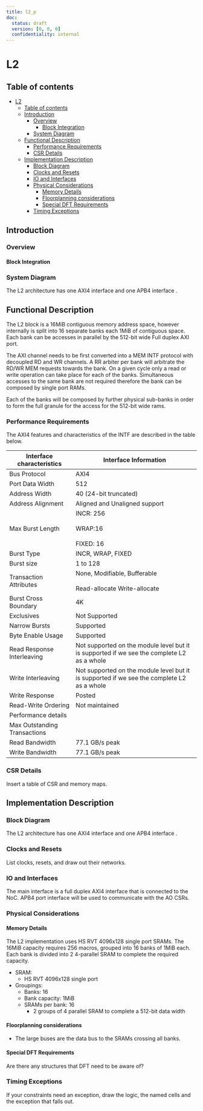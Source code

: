 ```yaml
---
title: l2_p
doc: 
  status: draft
  version: [0, 0, 0]
  confidentiality: internal
---
```


# L2

## Table of contents

- [L2](#l2)
  - [Table of contents](#table-of-contents)
  - [Introduction](#introduction)
    - [Overview](#overview)
      - [Block Integration](#block-integration)
    - [System Diagram](#system-diagram)
  - [Functional Description](#functional-description)
    - [Performance Requirements](#performance-requirements)
    - [CSR Details](#csr-details)
  - [Implementation Description](#implementation-description)
    - [Block Diagram](#block-diagram)
    - [Clocks and Resets](#clocks-and-resets)
    - [IO and Interfaces](#io-and-interfaces)
    - [Physical Considerations](#physical-considerations)
      - [Memory Details](#memory-details)
      - [Floorplanning considerations](#floorplanning-considerations)
      - [Special DFT Requirements](#special-dft-requirements)
    - [Timing Exceptions](#timing-exceptions)


## Introduction

### Overview

<!--
TODO: Specific block overview and link to the Arch docs once available
-->

#### Block Integration

<!--
TODO: Description how l2 is integrated in the system
-->        

### System Diagram

The L2 architecture has one AXI4 interface and one APB4 interface .

<!--
TODO: Add a system-level diagram - link to Arch docs
-->


## Functional Description

The L2 block is a 16MiB contiguous memory address space, however internally is split into 16 separate banks each 1MiB of contiguous space. Each bank can be accesses in parallel by the 512-bit wide Full duplex AXI port.

The AXI channel needs to be first converted into a MEM INTF protocol with decoupled RD and WR channels. A RR arbiter per bank will arbitrate the RD/WR MEM requests towards the bank. On a given cycle only a read or write operation can take place for each of the banks. Simultaneous accesses to the same bank are not required therefore the bank can be composed by single port RAMs.

Each of the banks will be composed by further physical sub-banks in order to form the full granule for the access for the 512-bit wide rams.

### Performance Requirements

The AXI4 features and characteristics of the INTF are described in the table below.

| **Interface characteristics** | **Interface Information**                                                                  |
| ----------------------------- | ------------------------------------------------------------------------------------------ |
| Bus Protocol                  | AXI4                                                                                       |
| Port Data Width               | 512                                                                                        |
| Address Width                 | 40 (24-bit truncated)                                                                      |
| Address Alignment             | Aligned and Unaligned support                                                              |
| Max Burst Length              | INCR: 256<br><br>WRAP:16<br><br>FIXED: 16                                                  |
| Burst Type                    | INCR, WRAP, FIXED                                                                          |
| Burst size                    | 1 to 128                                                                                   |
| Transaction Attributes        | None, Modifiable, Bufferable<br><br>Read-allocate Write-allocate                           |
| Burst Cross Boundary          | 4K                                                                                         |
| Exclusives                    | Not Supported                                                                              |
| Narrow Bursts                 | Supported                                                                                  |
| Byte Enable Usage             | Supported                                                                                  |
| Read Response Interleaving    | Not supported on the module level but it is supported if we see the complete L2 as a whole |
| Write Interleaving            | Not supported on the module level but it is supported if we see the complete L2 as a whole |
| Write Response                | Posted                                                                                     |
| Read-Write Ordering           | Not maintained                                                                             |
| Performance details           |                                                                                            |
| Max Outstanding Transactions  |                                                                                            |
| Read Bandwidth                | 77.1 GB/s peak                                                                             |
| Write Bandwidth               | 77.1 GB/s peak                                                                             |

### CSR Details

Insert a table of CSR and memory maps. 
<!--
TODO: CSRs details
-->

## Implementation Description

### Block Diagram

The L2 architecture has one AXI4 interface and one APB4 interface .

<!--
TODO: Create block diagram
-->

### Clocks and Resets
<!--
TODO: update section
-->
List clocks, resets, and draw out their networks.

### IO and Interfaces

The main interface is a full duplex AXI4 interface that is connected to the NoC. APB4 port interface will be used to communicate with the AO CSRs.


### Physical Considerations

#### Memory Details

The L2 implementation uses HS RVT 4096x128 single port SRAMs. The 16MiB capacity requires 256 macros, grouped into 16 banks of 1MiB each.\
Each bank is divided into 2 4-parallel SRAM to complete the required capacity.
- SRAM:
  - HS RVT 4096x128 single port
- Groupings:
  - Banks: 16
  - Bank capacity: 1MiB
  - SRAMs per bank: 16
    - 2 groups of 4 parallel SRAM to complete a 512-bit data width

#### Floorplanning considerations

- The large buses are the data bus to the SRAMs crossing all banks.

#### Special DFT Requirements

Are there any structures that DFT need to be aware of?
<!--
TODO: Talk with Leonidas to fill this section
-->

### Timing Exceptions

If your constraints need an exception, draw the logic, the named cells and the exception that falls out. 
<!--
TODO: fill this section
-->
